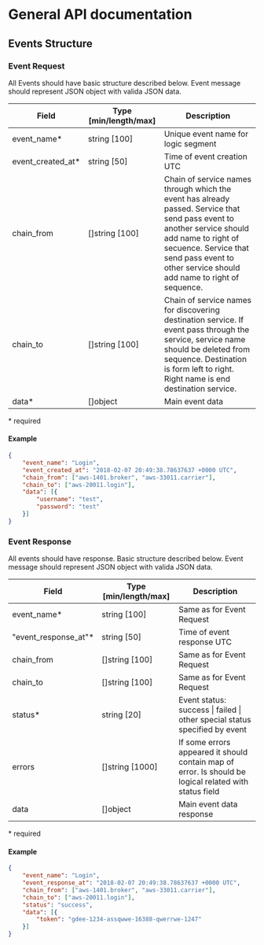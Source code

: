 # General API documentation

## Events Structure

### Event Request

All Events should have basic structure described below.
Event message should represent JSON object with valida JSON data.

| Field | Type [min/length/max] | Description |
| --- | --- | --- |
| event_name* | string [100] | Unique event name for logic segment |
| event_created_at* | string [50] | Time of event creation UTC |
| chain_from | []string [100] | Сhain of service names through which the event has already passed. Service that send pass event to another service should add name to right of secuence. Service that send pass event to other service should add name to right of sequence. |
| chain_to | []string [100] | Сhain of service names for discovering destination service. If event pass through the service, service name should be deleted from sequence. Destination is form left to right. Right name is end destination service. |
| data* | []object | Main event data |
\* required

#### Example

```json
{
	"event_name": "Login",
	"event_created_at": "2018-02-07 20:49:38.78637637 +0000 UTC",
	"chain_from": ["aws-1401.broker", "aws-33011.carrier"],
	"chain_to": ["aws-20011.login"],
	"data": [{
		"username": "test",
		"password": "test"
	}]
}
```

### Event Response

All events should have response. Basic structure described below.
Event message should represent JSON object with valida JSON data.

| Field | Type [min/length/max] | Description |
| --- | --- | --- |
| event_name* | string [100] | Same as for Event Request |
| "event_response_at"* | string [50] | Time of event response UTC |
| chain_from | []string [100] | Same as for Event Request |
| chain_to | []string [100] | Same as for Event Request |
| status* | string [20] | Event status: success \| failed \| other special status specified by event |
| errors | []string [1000] | If some errors appeared it should contain map of error. Is should be logical related with status field |
| data | []object | Main event data response |

\* required

#### Example

```json
{
	"event_name": "Login",
	"event_response_at": "2018-02-07 20:49:38.78637637 +0000 UTC",
	"chain_from": ["aws-1401.broker", "aws-33011.carrier"],
	"chain_to": ["aws-20011.login"],
	"status": "success",
	"data": [{
		"token": "gdee-1234-assqwwe-16388-qwerrwe-1247"
	}]
}
```
